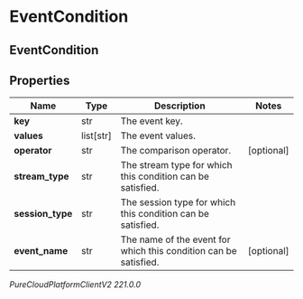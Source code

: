 # EventCondition

## EventCondition

## Properties

|Name | Type | Description | Notes|
|------------ | ------------- | ------------- | -------------|
| **key** | str | The event key. | |
| **values** | list[str] | The event values. | |
| **operator** | str | The comparison operator. | [optional] |
| **stream_type** | str | The stream type for which this condition can be satisfied. | |
| **session_type** | str | The session type for which this condition can be satisfied. | |
| **event_name** | str | The name of the event for which this condition can be satisfied. | [optional] |



_PureCloudPlatformClientV2 221.0.0_
